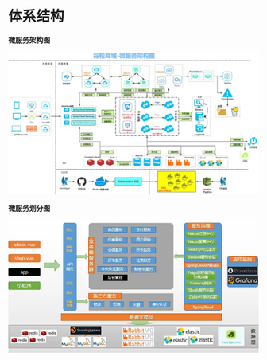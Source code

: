 # 体系结构

**微服务架构图**

![微服务架构图](https://raw.githubusercontent.com/jinpeng1666/picgo/master/Typora/other/微服务架构图.jpg)



**微服务划分图**

![微服务划分图](https://raw.githubusercontent.com/jinpeng1666/picgo/master/Typora/other/微服务划分图.jpg)